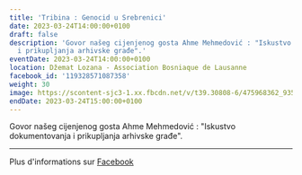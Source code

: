 ```yaml
---
title: 'Tribina : Genocid u Srebrenici'
date: 2023-03-24T14:00:00+0100
draft: false
description: 'Govor našeg cijenjenog gosta Ahme Mehmedović : "Iskustvo dokumentovanja
  i prikupljanja arhivske građe".'
eventDate: 2023-03-24T14:00:00+0100
location: Džemat Lozana - Association Bosniaque de Lausanne
facebook_id: '119328571087358'
weight: 30
image: https://scontent-sjc3-1.xx.fbcdn.net/v/t39.30808-6/475968362_935496025377664_1254503329331924344_n.jpg?_nc_cat=109&ccb=1-7&_nc_sid=9e60e4&_nc_ohc=K45l_B1mxQkQ7kNvwEgq9qN&_nc_oc=Adk0rxywZXn7k-Mku80W0xNaV7mC3P8DbfBrMeERGavmPLDQ1l_SKnkALHrT6bXQbTg&_nc_zt=23&_nc_ht=scontent-sjc3-1.xx&edm=ABTKTjYEAAAA&_nc_gid=78JdQQT08qhjrcdtVP6q7Q&oh=00_AfQ7wpxfElql_g0xyVOg5lmcwNQdaW8S9lCTuRaUplzjKQ&oe=688766C7
endDate: 2023-03-24T15:00:00+0100
---
```


Govor našeg cijenjenog gosta Ahme Mehmedović : "Iskustvo dokumentovanja i prikupljanja arhivske građe".

---

Plus d'informations sur [Facebook](https://facebook.com/events/119328571087358)